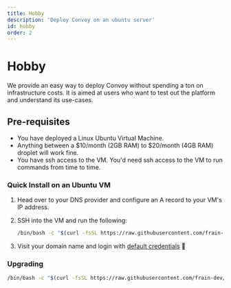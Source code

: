 ```yaml
---
title: Hobby
description: 'Deploy Convoy on an ubuntu server'
id: hobby
order: 2
---
```


# Hobby
We provide an easy way to deploy Convoy without spending a ton on infrastructure costs. It is aimed at users who want to test out the platform and understand its use-cases.

## Pre-requisites
- You have deployed a Linux Ubuntu Virtual Machine. 
- Anything between a $10/month (2GB RAM) to $20/month (4GB RAM) droplet will work fine.
- You have ssh access to the VM. You'd need ssh access to the VM to run commands from time to time.


### Quick Install on an Ubuntu VM
1. Head over to your DNS provider and configure an A record to your VM's IP address. 

2. SSH into the VM and run the following:
    ```bash
    /bin/bash -c "$(curl -fsSL https://raw.githubusercontent.com/frain-dev/convoy/main/deploy/vm-deploy)"
    ```
3. Visit your domain name and login with [default credentials]() 🎉

### Upgrading
```bash
/bin/bash -c "$(curl -fsSL https://raw.githubusercontent.com/frain-dev/convoy/main/deploy/vm-upgrade)"
```
